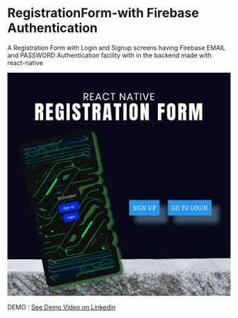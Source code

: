 # RegistrationForm-with Firebase Authentication

A Registration Form with Login and Signup screens having Firebase EMAIL and PASSWORD Authentication facility with in the backend made with react-native 

![Local Image](./img/cover.png)

DEMO :
[See Demo Video on Linkedin]([https://www.linkedin.com/posts/muhammad-maaz-9b134a251_reactnative-firebase-appdevelopment-activity-7086650779075321859-MQk2?utm_source=share&utm_medium=member_desktop])
